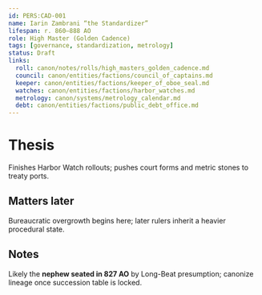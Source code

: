 ```yaml
---
id: PERS:CAD-001
name: Iarin Zambrani “the Standardizer”
lifespan: r. 860–888 AO
role: High Master (Golden Cadence)
tags: [governance, standardization, metrology]
status: Draft
links:
  roll: canon/notes/rolls/high_masters_golden_cadence.md
  council: canon/entities/factions/council_of_captains.md
  keeper: canon/entities/factions/keeper_of_oboe_seal.md
  watches: canon/entities/factions/harbor_watches.md
  metrology: canon/systems/metrology_calendar.md
  debt: canon/entities/factions/public_debt_office.md
---
```


# Thesis
Finishes Harbor Watch rollouts; pushes court forms and metric stones to treaty ports.

## Matters later
Bureaucratic overgrowth begins here; later rulers inherit a heavier procedural state.

## Notes
Likely the **nephew seated in 827 AO** by Long-Beat presumption; canonize lineage once succession table is locked.
